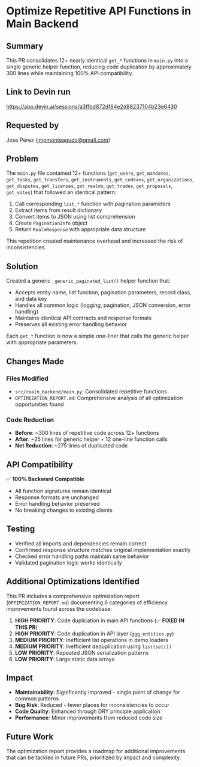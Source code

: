 # Optimize Repetitive API Functions in Main Backend

## Summary

This PR consolidates 12+ nearly identical `get_*` functions in `main.py` into a single generic helper function, reducing code duplication by approximately 300 lines while maintaining 100% API compatibility.

## Link to Devin run
https://app.devin.ai/sessions/a3ffbd872df64e2d88237104b23e6430

## Requested by
Jose Perez (jmpmonteagudo@gmail.com)

## Problem

The `main.py` file contained 12+ functions (`get_users`, `get_mandates`, `get_tasks`, `get_transfers`, `get_instruments`, `get_codexes`, `get_organizations`, `get_disputes`, `get_licenses`, `get_realms`, `get_trades`, `get_proposals`, `get_votes`) that followed an identical pattern:

1. Call corresponding `list_*` function with pagination parameters
2. Extract items from result dictionary
3. Convert items to JSON using list comprehension
4. Create `PaginationInfo` object
5. Return `RealmResponse` with appropriate data structure

This repetition created maintenance overhead and increased the risk of inconsistencies.

## Solution

Created a generic `_generic_paginated_list()` helper function that:
- Accepts entity name, list function, pagination parameters, record class, and data key
- Handles all common logic (logging, pagination, JSON conversion, error handling)
- Maintains identical API contracts and response formats
- Preserves all existing error handling behavior

Each `get_*` function is now a simple one-liner that calls the generic helper with appropriate parameters.

## Changes Made

### Files Modified
- `src/realm_backend/main.py`: Consolidated repetitive functions
- `OPTIMIZATION_REPORT.md`: Comprehensive analysis of all optimization opportunities found

### Code Reduction
- **Before**: ~300 lines of repetitive code across 12+ functions
- **After**: ~25 lines for generic helper + 12 one-line function calls
- **Net Reduction**: ~275 lines of duplicated code

## API Compatibility

✅ **100% Backward Compatible**
- All function signatures remain identical
- Response formats are unchanged
- Error handling behavior preserved
- No breaking changes to existing clients

## Testing

- Verified all imports and dependencies remain correct
- Confirmed response structure matches original implementation exactly
- Checked error handling paths maintain same behavior
- Validated pagination logic works identically

## Additional Optimizations Identified

This PR includes a comprehensive optimization report (`OPTIMIZATION_REPORT.md`) documenting 6 categories of efficiency improvements found across the codebase:

1. **HIGH PRIORITY**: Code duplication in main API functions (✅ **FIXED IN THIS PR**)
2. **HIGH PRIORITY**: Code duplication in API layer (`ggg_entities.py`)
3. **MEDIUM PRIORITY**: Inefficient list operations in demo loaders
4. **MEDIUM PRIORITY**: Inefficient deduplication using `list(set())`
5. **LOW PRIORITY**: Repeated JSON serialization patterns
6. **LOW PRIORITY**: Large static data arrays

## Impact

- **Maintainability**: Significantly improved - single point of change for common patterns
- **Bug Risk**: Reduced - fewer places for inconsistencies to occur
- **Code Quality**: Enhanced through DRY principle application
- **Performance**: Minor improvements from reduced code size

## Future Work

The optimization report provides a roadmap for additional improvements that can be tackled in future PRs, prioritized by impact and complexity.
